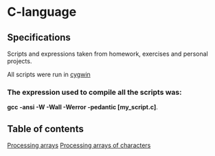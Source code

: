 # C-language

## Specifications

Scripts and expressions taken from homework, exercises and personal projects.  

All scripts were run in [cygwin](https://www.cygwin.com/)

### The expression used to compile all the scripts was:

**gcc -ansi -W -Wall -Werror -pedantic [my_script.c]**. 

## Table of contents

[Processing arrays](https://github.com/jv80/C-language/blob/master/C/processingArrays.c)
[Processing arrays of characters](https://github.com/jv80/C-language/blob/master/C/processingArraysOfCharacters.c)
